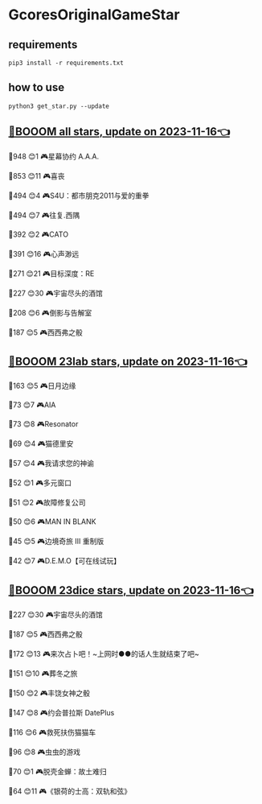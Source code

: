 # GcoresOriginalGameStar

## requirements
```
pip3 install -r requirements.txt
```

## how to use
```
python3 get_star.py --update
```

## [🔗BOOOM all stars, update on 2023-11-16👈](https://raw.githack.com/sichaozhang1112/GcoresOriginalGameStar/main/all.html) 
🌟948 😊1   🎮星幕协约 A.A.A.        

🌟853 😊11  🎮喜丧                 

🌟494 😊4   🎮S4U：都市朋克2011与爱的重拳  

🌟494 😊7   🎮往复.西隅              

🌟392 😊2   🎮CATO               

🌟391 😊16  🎮心声渺远               

🌟271 😊21  🎮目标深度：RE            

🌟227 😊30  🎮宇宙尽头的酒馆            

🌟208 😊6   🎮倒影与告解室             

🌟187 😊5   🎮西西弗之骰              

## [🔗BOOOM 23lab stars, update on 2023-11-16👈](https://raw.githack.com/sichaozhang1112/GcoresOriginalGameStar/main/23lab.html) 
🌟163 😊5   🎮日月边缘               

🌟73  😊7   🎮AIA                

🌟73  😊8   🎮Resonator          

🌟69  😊4   🎮猫德里安               

🌟57  😊4   🎮我请求您的神谕            

🌟52  😊1   🎮多元窗口               

🌟51  😊2   🎮故障修复公司             

🌟50  😊6   🎮MAN IN BLANK       

🌟45  😊5   🎮边境奇旅 III 重制版       

🌟42  😊7   🎮D.E.M.O【可在线试玩】     

## [🔗BOOOM 23dice stars, update on 2023-11-16👈](https://raw.githack.com/sichaozhang1112/GcoresOriginalGameStar/main/23dice.html) 
🌟227 😊30  🎮宇宙尽头的酒馆            

🌟187 😊5   🎮西西弗之骰              

🌟172 😊13  🎮来次占卜吧！~上网时●●的话人生就结束了吧~

🌟151 😊10  🎮葬冬之旅               

🌟150 😊2   🎮丰饶女神之骰             

🌟147 😊8   🎮约会普拉斯 DatePlus     

🌟116 😊6   🎮救死扶伤猫猫车            

🌟96  😊8   🎮虫虫的游戏              

🌟70  😊1   🎮脱壳金蝉：故土难归          

🌟64  😊11  🎮《银荷的士高：双轨和弦》       

